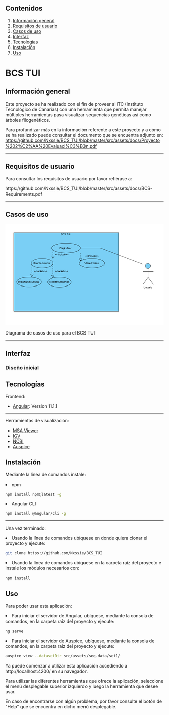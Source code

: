 ## Contenidos
1. [Información general](#información-general)
2. [Requisitos de usuario](#requisitos-de-usuario)
3. [Casos de uso](#casos-de-uso)
4. [Interfaz](#interfaz)
5. [Tecnologías](#tecnologías)
6. [Instalación](#instalación)
7. [Uso](#uso)



# BCS TUI
## Información general

Este proyecto se ha realizado con el fin de proveer al ITC (Instituto Tecnológico de Canarias) con una herramienta que permita manejar múltiples herramientas pasa visualizar
sequencias genéticas así como árboles filogenéticos.

Para profundizar más en la información referente a este proyecto y a cómo se ha realizado puede consultar el documento que se encuentra adjunto en:
https://github.com/Nxssie/BCS_TUI/blob/master/src/assets/docs/Proyecto%202%C2%AA%20Evaluaci%C3%B3n.pdf
<p></p>

***

## Requisitos de usuario

Para consultar los requisitos de usuario por favor refiérase a:
<p>https://github.com/Nxssie/BCS_TUI/blob/master/src/assets/docs/BCS-Requirements.pdf</p>

***

## Casos de uso

<img src="src/assets/docs/bcsuse.png"></img>
<p>Diagrama de casos de uso para el BCS TUI</p>

***

## Interfaz
### Diseño inicial


## Tecnologías

Frontend:
* [Angular](https://angular.io/): Version 11.1.1
***
Herramientas de visualización:
* [MSA Viewer](https://www.ncbi.nlm.nih.gov/projects/msaviewer/)
* [IGV](http://software.broadinstitute.org/software/igv/)
* [NCBI](https://www.ncbi.nlm.nih.gov/tools/sviewer/)
* [Auspice](https://docs.nextstrain.org/projects/auspice/en/latest/index.html)

## Instalación
Mediante la línea de comandos instale:

<li>npm
</li>
  
```bash
npm install npm@latest -g
```

<li>Angular CLI
</li>

```bash
npm install @angular/cli -g
```

***

Una vez terminado:

<li>Usando la línea de comandos ubíquese en donde quiera clonar el proyecto y ejecute:
</li>

```bash
git clone https://github.com/Nxssie/BCS_TUI
```

<li>Usando la línea de comandos ubíquese en la carpeta raíz del proyecto e instale los módulos necesarios con:
</li>

```bash
npm install
```

## Uso

Para poder usar esta aplicación:

<li>Para iniciar el servidor de Angular, ubíquese, mediante la consola de comandos, en la carpeta raíz del proyecto y ejecute:
</li>

```bash
ng serve
```

<li>Para iniciar el servidor de Auspice, ubíquese, mediante la consola de comandos, en la carpeta raíz del proyecto y ejecute:
</li>

```bash
auspice view --datasetDir src/assets/seq-data/set1/
```

Ya puede comenzar a utilizar esta aplicación accediendo a http://localhost:4200/ en su navegador.

Para utilizar las diferentes herramientas que ofrece la aplicación, seleccione el menú desplegable superior izquierdo y luego la herramienta que desee usar.

En caso de encontrarse con algún problema, por favor consulte el botón de "Help" que se encuentra en dicho menú desplegable.
